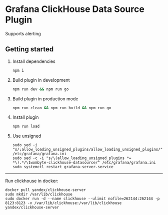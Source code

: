 # Grafana ClickHouse Data Source Plugin

Supports alerting

## Getting started

1. Install dependencies

    ```BASH
    npm i
    ```
2. Build plugin in development

    ```BASH
    npm run dev && npm run go
    ```
3. Build plugin in production mode

    ```BASH
    npm run clean && npm run build && npm run go
    ```
4. Install plugin

    ```BASH
    npm run load
    ```
   
5. Use unsigned
    ```
    sudo sed -i "s/;allow_loading_unsigned_plugins/allow_loading_unsigned_plugins/" /etc/grafana/grafana.ini
    sudo sed -c -i "s/\(allow_loading_unsigned_plugins *= *\).*/\1wombyte-clickhouse-datasource/" /etc/grafana/grafana.ini
    sudo systemctl restart grafana-server.service 
    ```

---
Run clickhouse in docker:
```
docker pull yandex/clickhouse-server
sudo mkdir /var/lib/clickhouse
sudo docker run -d --name clickhouse --ulimit nofile=262144:262144 -p 8123:8123 -v /var/lib/clickhouse:/var/lib/clickhouse yandex/clickhouse-server
```
